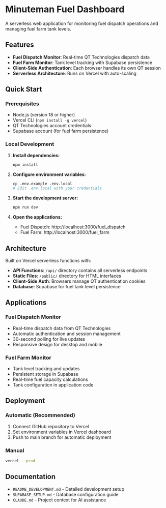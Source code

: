 # Minuteman Fuel Dashboard

A serverless web application for monitoring fuel dispatch operations and managing fuel farm tank levels.

## Features

- **Fuel Dispatch Monitor**: Real-time QT Technologies dispatch data
- **Fuel Farm Monitor**: Tank level tracking with Supabase persistence
- **Client-Side Authentication**: Each browser handles its own QT session
- **Serverless Architecture**: Runs on Vercel with auto-scaling

## Quick Start

### Prerequisites
- Node.js (version 18 or higher)
- Vercel CLI (`npm install -g vercel`)
- QT Technologies account credentials
- Supabase account (for fuel farm persistence)

### Local Development

1. **Install dependencies:**
   ```bash
   npm install
   ```

2. **Configure environment variables:**
   ```bash
   cp .env.example .env.local
   # Edit .env.local with your credentials
   ```

3. **Start the development server:**
   ```bash
   npm run dev
   ```

4. **Open the applications:**
   - Fuel Dispatch: http://localhost:3000/fuel_dispatch
   - Fuel Farm: http://localhost:3000/fuel_farm

## Architecture

Built on Vercel serverless functions with:

- **API Functions**: `/api/` directory contains all serverless endpoints
- **Static Files**: `/public/` directory for HTML interfaces  
- **Client-Side Auth**: Browsers manage QT authentication cookies
- **Database**: Supabase for fuel tank level persistence

## Applications

### Fuel Dispatch Monitor
- Real-time dispatch data from QT Technologies
- Automatic authentication and session management
- 30-second polling for live updates
- Responsive design for desktop and mobile

### Fuel Farm Monitor
- Tank level tracking and updates
- Persistent storage in Supabase
- Real-time fuel capacity calculations
- Tank configuration in application code

## Deployment

### Automatic (Recommended)
1. Connect GitHub repository to Vercel
2. Set environment variables in Vercel dashboard
3. Push to main branch for automatic deployment

### Manual
```bash
vercel --prod
```

## Documentation

- `README_DEVELOPMENT.md` - Detailed development setup
- `SUPABASE_SETUP.md` - Database configuration guide
- `CLAUDE.md` - Project context for AI assistance